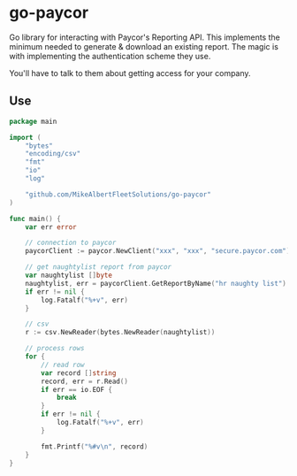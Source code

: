 # go-paycor
Go library for interacting with Paycor's Reporting API.  This implements the minimum needed to generate & download an existing report.  The magic is with implementing the authentication scheme they use.

You'll have to talk to them about getting access for your company.

## Use
```go
package main

import (
	"bytes"
	"encoding/csv"
	"fmt"
	"io"
	"log"

	"github.com/MikeAlbertFleetSolutions/go-paycor"
)

func main() {
	var err error

	// connection to paycor
	paycorClient := paycor.NewClient("xxx", "xxx", "secure.paycor.com")

	// get naughtylist report from paycor
	var naughtylist []byte
	naughtylist, err = paycorClient.GetReportByName("hr naughty list")
	if err != nil {
		log.Fatalf("%+v", err)
	}

	// csv
	r := csv.NewReader(bytes.NewReader(naughtylist))

	// process rows
	for {
		// read row
		var record []string
		record, err = r.Read()
		if err == io.EOF {
			break
		}
		if err != nil {
			log.Fatalf("%+v", err)
		}

		fmt.Printf("%#v\n", record)
	}
}
```
